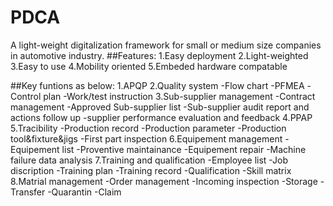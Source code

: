 # PDCA
A light-weight digitalization framework for small or medium size companies in automotive industry.
##Features:
1.Easy deployment
2.Light-weighted
3.Easy to use
4.Mobility oriented
5.Embeded hardware compatable

##Key funtions as below:
1.APQP
2.Quality system
   -Flow chart
   -PFMEA
   -Control plan
   -Work/test instruction
3.Sub-supplier management
   -Contract management
   -Approved Sub-supplier list
   -Sub-supplier audit report and actions follow up
   -supplier performance evaluation and feedback
4.PPAP
5.Tracibility
   -Production record
   -Production parameter
   -Production tool&fixture&jigs
   -First part inspection
6.Equipement management
   -Equipement list
   -Proventive maintainance
   -Equipement repair
   -Machine failure data analysis
7.Training and qualification
   -Employee list
   -Job discription
   -Training plan
   -Training record
   -Qualification
   -Skill matrix 
 8.Matrial management
   -Order management
   -Incoming inspection
   -Storage
   -Transfer
   -Quarantin
   -Claim
